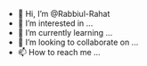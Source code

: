 - 👋 Hi, I’m @Rabbiul-Rahat
- 👀 I’m interested in ...
- 🌱 I’m currently learning ...
- 💞️ I’m looking to collaborate on ...
- 📫 How to reach me ...

<!---
Rabbiul-Rahat/Rabbiul-Rahat is a ✨ special ✨ repository because its `README.md` (this file) appears on your GitHub profile.
You can click the Preview link to take a look at your changes.
--->
